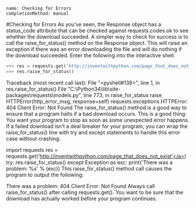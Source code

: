 ```ngMeta
name: Checking for Errors
completionMethod: manual
```
#Checking for Errors
As you’ve seen, the Response object has a status_code attribute that can be checked against requests.codes.ok to see whether the download succeeded. A simpler way to check for success is to call the raise_for_status() method on the Response object. This will raise an exception if there was an error downloading the file and will do nothing if the download succeeded. Enter the following into the interactive shell:

```python
>>> res = requests.get('http://inventwithpython.com/page_that_does_not_exist')
>>> res.raise_for_status()
```
Traceback (most recent call last):
  File "<pyshell#138>", line 1, in <module>
    res.raise_for_status()
  File "C:\Python34\lib\site-packages\requests\models.py", line 773, in raise_for_status
    raise HTTPError(http_error_msg, response=self)
requests.exceptions.HTTPError: 404 Client Error: Not Found
The raise_for_status() method is a good way to ensure that a program halts if a bad download occurs. This is a good thing: You want your program to stop as soon as some unexpected error happens. If a failed download isn’t a deal breaker for your program, you can wrap the raise_for_status() line with try and except statements to handle this error case without crashing.


import requests
res = requests.get('<span><a href="http://inventwithpython.com/page_that_does_not_exist'">http://inventwithpython.com/page_that_does_not_exist'</a></span>)
try:
    res.raise_for_status()
except Exception as exc:
    print('There was a problem: %s' % (exc))
This raise_for_status() method call causes the program to output the following:


There was a problem: 404 Client Error: Not Found
Always call raise_for_status() after calling requests.get(). You want to be sure that the download has actually worked before your program continues.